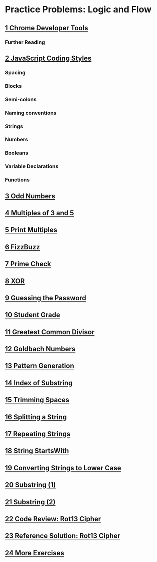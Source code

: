 # Practice Problems: Logic and Flow


## [1	Chrome Developer Tools](https://launchschool.com/lessons/c26a6fcc/assignments/2fdae756)

### Further Reading

## [2	JavaScript Coding Styles](https://launchschool.com/lessons/c26a6fcc/assignments/272f9d57)

### Spacing
### Blocks
### Semi-colons
### Naming conventions
### Strings
### Numbers
### Booleans
### Variable Declarations
### Functions

## [3	Odd Numbers](https://launchschool.com/lessons/c26a6fcc/assignments/a31baf27)
## [4	Multiples of 3 and 5](https://launchschool.com/lessons/c26a6fcc/assignments/c778f491)
## [5	Print Multiples](https://launchschool.com/lessons/c26a6fcc/assignments/4258ed28)
## [6	FizzBuzz](https://launchschool.com/lessons/c26a6fcc/assignments/3fdc2a52)
## [7	Prime Check](https://launchschool.com/lessons/c26a6fcc/assignments/7889d322)
## [8	XOR](https://launchschool.com/lessons/c26a6fcc/assignments/bbd0a58c)
## [9	Guessing the Password](https://launchschool.com/lessons/c26a6fcc/assignments/9754deb9)
## [10	Student Grade](https://launchschool.com/lessons/c26a6fcc/assignments/e25d11ee)
## [11	Greatest Common Divisor](https://launchschool.com/lessons/c26a6fcc/assignments/ecedac0a)
## [12	Goldbach Numbers](https://launchschool.com/lessons/c26a6fcc/assignments/4981d6d8)
## [13	Pattern Generation](https://launchschool.com/lessons/c26a6fcc/assignments/e7f469ac)
## [14	Index of Substring](https://launchschool.com/lessons/c26a6fcc/assignments/4e531b61)
## [15	Trimming Spaces](https://launchschool.com/lessons/c26a6fcc/assignments/06e4233a)
## [16	Splitting a String](https://launchschool.com/lessons/c26a6fcc/assignments/fabf4a46)
## [17	Repeating Strings](https://launchschool.com/lessons/c26a6fcc/assignments/eb3eabea)
## [18	String StartsWith](https://launchschool.com/lessons/c26a6fcc/assignments/b818db3f)
## [19	Converting Strings to Lower Case](https://launchschool.com/lessons/c26a6fcc/assignments/7a0c1db0)
## [20	Substring (1)](https://launchschool.com/lessons/c26a6fcc/assignments/7d2c6cf9)
## [21	Substring (2)](https://launchschool.com/lessons/c26a6fcc/assignments/93954da6)
## [22	Code Review: Rot13 Cipher](https://launchschool.com/lessons/c26a6fcc/assignments/c91b43bb)
## [23	Reference Solution: Rot13 Cipher](https://launchschool.com/lessons/c26a6fcc/assignments/5010b557)
## [24	More Exercises](https://launchschool.com/lessons/c26a6fcc/assignments/5bbfb8ea)
